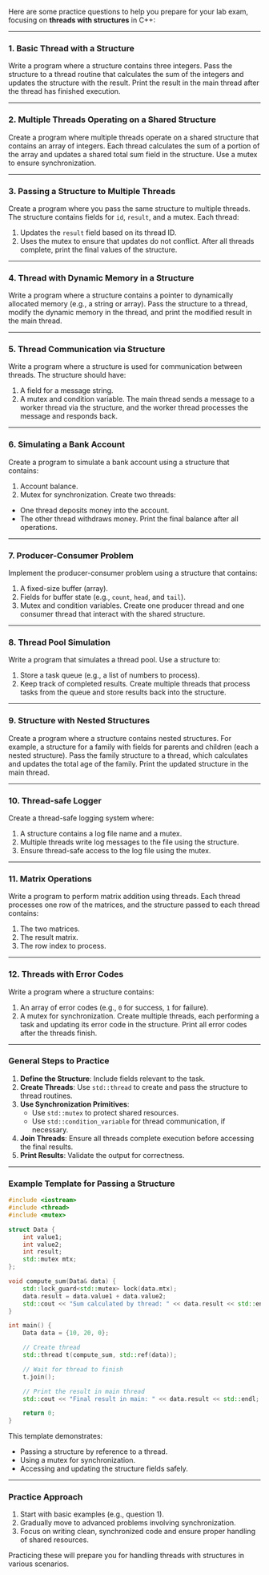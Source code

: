 Here are some practice questions to help you prepare for your lab exam, focusing on **threads with structures** in C++:

---

### **1. Basic Thread with a Structure**

Write a program where a structure contains three integers. Pass the structure to a thread routine that calculates the sum of the integers and updates the structure with the result. Print the result in the main thread after the thread has finished execution.

---

### **2. Multiple Threads Operating on a Shared Structure**

Create a program where multiple threads operate on a shared structure that contains an array of integers. Each thread calculates the sum of a portion of the array and updates a shared total sum field in the structure. Use a mutex to ensure synchronization.

---

### **3. Passing a Structure to Multiple Threads**

Create a program where you pass the same structure to multiple threads. The structure contains fields for `id`, `result`, and a mutex. Each thread:

1. Updates the `result` field based on its thread ID.
2. Uses the mutex to ensure that updates do not conflict.
   After all threads complete, print the final values of the structure.

---

### **4. Thread with Dynamic Memory in a Structure**

Write a program where a structure contains a pointer to dynamically allocated memory (e.g., a string or array). Pass the structure to a thread, modify the dynamic memory in the thread, and print the modified result in the main thread.

---

### **5. Thread Communication via Structure**

Write a program where a structure is used for communication between threads. The structure should have:

1. A field for a message string.
2. A mutex and condition variable.
   The main thread sends a message to a worker thread via the structure, and the worker thread processes the message and responds back.

---

### **6. Simulating a Bank Account**

Create a program to simulate a bank account using a structure that contains:

1. Account balance.
2. Mutex for synchronization.
   Create two threads:

- One thread deposits money into the account.
- The other thread withdraws money.
  Print the final balance after all operations.

---

### **7. Producer-Consumer Problem**

Implement the producer-consumer problem using a structure that contains:

1. A fixed-size buffer (array).
2. Fields for buffer state (e.g., `count`, `head`, and `tail`).
3. Mutex and condition variables.
   Create one producer thread and one consumer thread that interact with the shared structure.

---

### **8. Thread Pool Simulation**

Write a program that simulates a thread pool. Use a structure to:

1. Store a task queue (e.g., a list of numbers to process).
2. Keep track of completed results.
   Create multiple threads that process tasks from the queue and store results back into the structure.

---

### **9. Structure with Nested Structures**

Create a program where a structure contains nested structures. For example, a structure for a family with fields for parents and children (each a nested structure). Pass the family structure to a thread, which calculates and updates the total age of the family. Print the updated structure in the main thread.

---

### **10. Thread-safe Logger**

Create a thread-safe logging system where:

1. A structure contains a log file name and a mutex.
2. Multiple threads write log messages to the file using the structure.
3. Ensure thread-safe access to the log file using the mutex.

---

### **11. Matrix Operations**

Write a program to perform matrix addition using threads. Each thread processes one row of the matrices, and the structure passed to each thread contains:

1. The two matrices.
2. The result matrix.
3. The row index to process.

---

### **12. Threads with Error Codes**

Write a program where a structure contains:

1. An array of error codes (e.g., `0` for success, `1` for failure).
2. A mutex for synchronization.
   Create multiple threads, each performing a task and updating its error code in the structure. Print all error codes after the threads finish.

---

### **General Steps to Practice**

1. **Define the Structure**: Include fields relevant to the task.
2. **Create Threads**: Use `std::thread` to create and pass the structure to thread routines.
3. **Use Synchronization Primitives**:
   - Use `std::mutex` to protect shared resources.
   - Use `std::condition_variable` for thread communication, if necessary.
4. **Join Threads**: Ensure all threads complete execution before accessing the final results.
5. **Print Results**: Validate the output for correctness.

---

### **Example Template for Passing a Structure**

```cpp
#include <iostream>
#include <thread>
#include <mutex>

struct Data {
    int value1;
    int value2;
    int result;
    std::mutex mtx;
};

void compute_sum(Data& data) {
    std::lock_guard<std::mutex> lock(data.mtx);
    data.result = data.value1 + data.value2;
    std::cout << "Sum calculated by thread: " << data.result << std::endl;
}

int main() {
    Data data = {10, 20, 0};

    // Create thread
    std::thread t(compute_sum, std::ref(data));

    // Wait for thread to finish
    t.join();

    // Print the result in main thread
    std::cout << "Final result in main: " << data.result << std::endl;

    return 0;
}
```

This template demonstrates:

- Passing a structure by reference to a thread.
- Using a mutex for synchronization.
- Accessing and updating the structure fields safely.

---

### **Practice Approach**

1. Start with basic examples (e.g., question 1).
2. Gradually move to advanced problems involving synchronization.
3. Focus on writing clean, synchronized code and ensure proper handling of shared resources.

Practicing these will prepare you for handling threads with structures in various scenarios.
